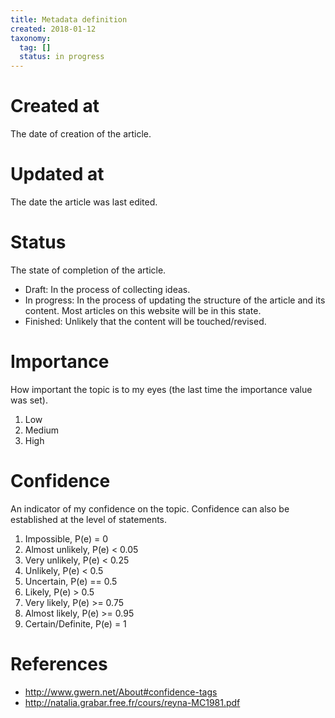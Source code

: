 ```yaml
---
title: Metadata definition
created: 2018-01-12
taxonomy:
  tag: []
  status: in progress
---
```


# Created at
The date of creation of the article.

# Updated at
The date the article was last edited.

# Status
The state of completion of the article.

* Draft: In the process of collecting ideas.
* In progress: In the process of updating the structure of the article and its content. Most articles on this website will be in this state.
* Finished: Unlikely that the content will be touched/revised.

# Importance
How important the topic is to my eyes (the last time the importance value was set).

1. Low
1. Medium
1. High

# Confidence
An indicator of my confidence on the topic. Confidence can also be established at the level of statements.

1. Impossible, P(e) = 0
1. Almost unlikely, P(e) < 0.05
1. Very unlikely, P(e) < 0.25
1. Unlikely, P(e) < 0.5
1. Uncertain, P(e) == 0.5
1. Likely, P(e) > 0.5
1. Very likely, P(e) >= 0.75
1. Almost likely, P(e) >= 0.95
1. Certain/Definite, P(e) = 1

# References
* http://www.gwern.net/About#confidence-tags
* http://natalia.grabar.free.fr/cours/reyna-MC1981.pdf
